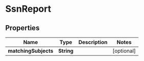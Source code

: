 

# SsnReport


## Properties

| Name | Type | Description | Notes |
|------------ | ------------- | ------------- | -------------|
|**matchingSubjects** | **String** |  |  [optional] |



